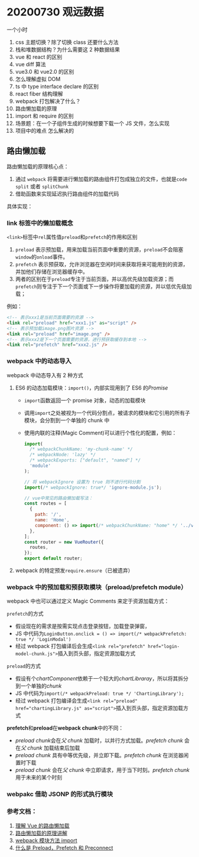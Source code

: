 # 20200730 观远数据

一个小时

1. css 主题切换？除了切换 class 还要什么方法
2. 栈和堆数据结构？为什么需要这 2 种数据结果
3. vue 和 react 的区别
4. vue diff 算法
5. vue3.0 和 vue2.0 的区别
6. 怎么理解虚拟 DOM
7. ts 中 type interface declare 的区别
8. react fiber 结构理解
9. webpack 打包解决了什么？
10. 路由懒加载的原理
11. import 和 require 的区别
12. 场景题：在一个子组件生成的时候想要下载一个 JS 文件，怎么实现
13. 项目中的难点 怎么解决的

## 路由懒加载

路由懒加载的原理核心点：

1. 通过 `webpack` 将需要进行懒加载的路由组件打包成独立的文件，也就是`code split` 或者 `splitChunk`
2. 借助函数来实现延迟执行路由组件的加载代码

具体实现：

### link 标签中的懒加载概念

`<link>`标签中`rel`属性值`preload`和`prefetch`的作用和区别

1. `preload` 表示预加载，用来加载当前页面中重要的资源，`preload`不会阻塞`window`的`onload`事件。
2. `prefetch` 表示预获取，允许浏览器在空闲时间来获取将来可能用到的资源，并加他们存储在浏览器缓存中。
3. 两者的区别在于`preload`专注于当前页面，并以高优先级加载资源；而`prefetch`则专注于下一个页面或下一步操作将要加载的资源，并以低优先级加载；

例如：

```html
<!-- 表示xxx1是当前页面需要的资源 -->
<link rel="preload" href="xxx1.js" as="script" />
<!-- 表示预加载image.png图片资源 -->
<link rel="preload" href="image.png" />
<!-- 表示xxx2是下一个页面需要的资源，进行预获取缓存到本地 -->
<link rel="prefetch" href="xxx2.js" />
```

### webpack 中的动态导入

webpack 中动态导入有 2 种方式

1. ES6 的动态加载模块：`import()`，内部实现用到了 ES6 的*Promise*

   - `import`函数返回一个 promise 对象，动态的加载模块
   - 调用`import`之处被视为一个代码分割点，被请求的模块和它引用的所有子模块，会分割到一个单独的 chunk 中
   - 使用内联的注释(Magic Comment)可以进行个性化的配置，例如：

     ```javascript
     import(
       /* webpackChunkName: 'my-chunk-name' */
       /* webpackNode: 'lazy' */
       /* webpackExports: ["default", "named"] */
       'module'
     );

     // 将 webpackIgnore 设置为 true 则不进行代码分割
     import(/* webpackIgnore: true*/ 'ignore-module.js');

     // vue中常见的路由懒加载写法：
     const routes = [
       {
         path: '/',
         name: 'Home',
         component: () => import(/* webpackChunkName: "home" */ '../views/Home.vue'),
       },
     ];
     const router = new VueRouter({
       routes,
     });
     export default router;
     ```

2. webpack 的特定预发`require.ensure`（已被遗弃）

### webpack 中的预加载和预获取模块（preload/prefetch module）

webpack 中也可以通过定义 Magic Comments 来定于资源加载方式：

`prefetch`的方式

- 假设现在的需求是按需实现点击登录按钮，加载登录弹窗，
- JS 中代码为`LoginButton.onclick = () => import(/* webpackPrefetch: true */ 'LoginModal')`
- 经过 webpack 打包编译后会生成`<link rel="prefetch" href="login-model-chunk.js">`插入到页头部，指定资源加载方式

`preload`的方式

- 假设有个*chartComponent*依赖于一个较大的*chartLibraray*，所以将其拆分到一个单独的*chunk*
- JS 中代码为`import(/* webpackPreload: true */ 'ChartingLibrary');`
- 经过 webpack 打包编译会生成`<link rel="preload" href="chartingLibrary.js" as="script">`插入到页头部，指定资源加载方式

**prefetch**和**preload**在**webpack chunk**中的不同：

- *preload chunk*会在*父 chunk* 加载时，以并行方式加载。_prefetch chunk_ 会在*父 chunk* 加载结束后加载
- _preload chunk_ 具有中等优先级，并立即下载。_prefetch chunk_ 在浏览器闲置时下载
- _preload chunk_ 会在*父 chunk* 中立即请求，用于当下时刻。*prefetch chunk*用于未来的某个时刻

### webpakc 借助 JSONP 的形式执行模块

### 参考文档：

1. [理解 Vue 的路由懒加载](https://juejin.im/post/6844904180285456398)
2. [路由懒加载的原理讲解](https://blog.csdn.net/weixin_44869002/article/details/106288371)
3. [webpack 模块方法 import](https://webpack.docschina.org/api/module-methods/#import)
4. [什么是 Preload，Prefetch 和 Preconnect](https://github.com/fi3ework/blog/issues/32)
